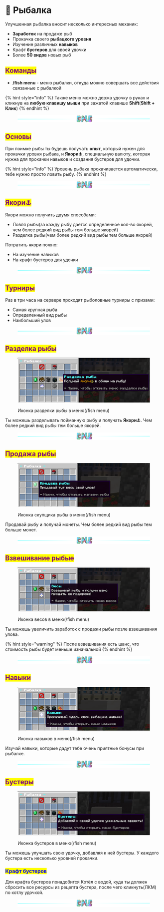 # 🦈 Рыбалка

Улучшенная рыбалка вносит несколько интересных механик:

* **Заработок** на продаже рыб
* Прокачка своего **рыбацкого уровня**
* Изучение различных **навыков**
* Крафт **бустеров** для своей удочки
* Более **50 видов** новых рыб

## <mark style="color:purple;">Команды</mark>

* **/fish menu** - меню рыбалки, откуда можно совершать все действия связанные с рыбалкой

{% hint style="info" %}
Также меню можно держа удочку в руках и кликнув на **любую клавишу мыши** при зажатой клавише **Shift**(**Shift + Клик**)
{% endhint %}

<figure><img src="../.gitbook/assets/gitlab_hr7.svg" alt=""><figcaption></figcaption></figure>

## <mark style="color:purple;">Основы</mark>

При поимке рыбы ты будешь получать **опыт**, который нужен для прокачки уровня рыбака, и **Якори⚓**, специальную валюту, которая нужна для прокачки навыков и создания бустеров для удочки.

{% hint style="info" %}
Уровень рыбака прокачивается автоматически, тебе нужно просто ловить рыбу.
{% endhint %}

<figure><img src="../.gitbook/assets/gitlab_hr7.svg" alt=""><figcaption></figcaption></figure>

## <mark style="color:purple;">**Якори⚓**</mark>

Якори можно получить двумя способами:

* Ловля рыбы(за кажду рыбу дается определенное кол-во якорей, чем более редкий вид рыбы тем больше якорей)
* Разделка рыбы(чем более редкий вид рыбы тем больше якорей)

Потратить якори пожно:

* На изучение навыков
* На крафт бустеров для удочки

<figure><img src="../.gitbook/assets/gitlab_hr7.svg" alt=""><figcaption></figcaption></figure>

## <mark style="color:purple;">Турниры</mark>

Раз в три часа на сервере проходят рыболовные турниры с призами:

* Самая крупная рыба
* Определенный вид рыбы
* Наибольший улов

<figure><img src="../.gitbook/assets/gitlab_hr7.svg" alt=""><figcaption></figcaption></figure>

## <mark style="color:purple;">Разделка рыбы</mark>

<figure><img src="../.gitbook/assets/image (10).png" alt=""><figcaption><p>Иконка разделки рыбы в меню(/fish menu)</p></figcaption></figure>

Ты можешь разделывать пойманную рыбу и получать **Якори⚓**. Чем более редкий вид рыбы тем больше якорей.

<figure><img src="../.gitbook/assets/gitlab_hr7.svg" alt=""><figcaption></figcaption></figure>

## <mark style="color:purple;">Продажа рыбы</mark>

<figure><img src="../.gitbook/assets/image (13).png" alt=""><figcaption><p>Иконка скупщика рыбы в меню(/fish menu)</p></figcaption></figure>

Продавай рыбу и получай монеты. Чем более редкий вид рыбы тем больше монет.

<figure><img src="../.gitbook/assets/gitlab_hr7.svg" alt=""><figcaption></figcaption></figure>

## <mark style="color:purple;">Взвешивание рыбые</mark>

<figure><img src="../.gitbook/assets/image (4) (2).png" alt=""><figcaption><p>Иконка весов в меню(/fish menu)</p></figcaption></figure>

Ты можешь увеличить заработок с продажи рыбы позле взвешивания улова.

{% hint style="warning" %}
После взвешивания есть шанс, что стоимость рыбы будет меньше изначальной
{% endhint %}

<figure><img src="../.gitbook/assets/gitlab_hr7.svg" alt=""><figcaption></figcaption></figure>

## <mark style="color:purple;">Навыки</mark>

<figure><img src="../.gitbook/assets/image (11).png" alt=""><figcaption><p>Иконка навыков в меню(/fish menu)</p></figcaption></figure>

Изучай навыки, которые дадут тебе очень приятные бонусы при рыбалке.

<figure><img src="../.gitbook/assets/gitlab_hr7.svg" alt=""><figcaption></figcaption></figure>

## <mark style="color:purple;">Бустеры</mark>

<figure><img src="../.gitbook/assets/image (2) (1).png" alt=""><figcaption><p>Иконка бустеров в меню(/fish menu)</p></figcaption></figure>

Ты можешь улучшать свою удочку, добавляя к ней бустеры. У каждого бустера есть несколько уровней прокачки.

### <mark style="color:blue;">Крафт бустеров</mark>

Для крафта бустеров понадобится Котёл с водой, куда ты должен сбросить все ресурсы из рецепта бустера, после чего кликнуть(ЛКМ) по котлу удочкой.

<figure><img src="../.gitbook/assets/gitlab_hr7.svg" alt=""><figcaption></figcaption></figure>
